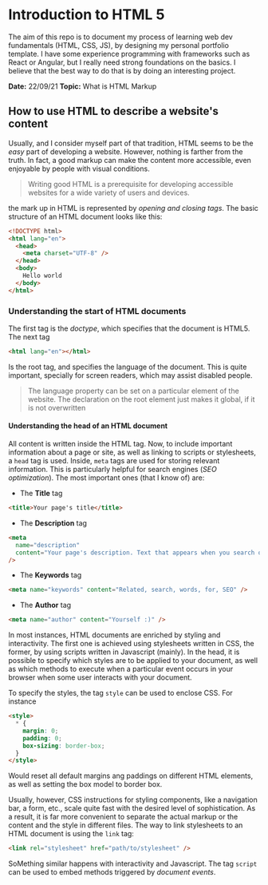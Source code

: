 # Introduction to HTML 5

The aim of this repo is to document my process of learning web dev fundamentals (HTML, CSS, JS), by designing my personal portfolio template. I have some experience programming with frameworks such as React or Angular, but I really need strong foundations on the basics. I believe that the best way to do that is by doing an interesting project.

**Date:** 22/09/21
**Topic:** What is HTML Markup

## How to use HTML to describe a website's content

Usually, and I consider myself part of that tradition, HTML seems to be the _easy_ part of developing a website. However, nothing is farther from the truth. In fact, a good markup can make the content more accessible, even enjoyable by people with visual conditions.

> Writing good HTML is a prerequisite for developing accessible websites for a wide variety of users and devices.

the mark up in HTML is represented by _opening and closing tags_. The basic structure of an HTML document looks like this:

```html
<!DOCTYPE html>
<html lang="en">
  <head>
    <meta charset="UTF-8" />
  </head>
  <body>
    Hello world
  </body>
</html>
```

### Understanding the start of HTML documents

The first tag is the _doctype_, which specifies that the document is HTML5. The next tag

```html
<html lang="en"></html>
```

Is the root tag, and specifies the language of the document. This is quite important, specially for screen readers, which may assist disabled people.

> The language property can be set on a particular element of the website. The declaration on the root element just makes it global, if it is not overwritten

#### Understanding the head of an HTML document

All content is written inside the HTML tag. Now, to include important information about a page or site, as well as linking to scripts or stylesheets, a `head` tag is used. Inside, `meta` tags are used for storing relevant information. This is particularly helpful for search engines (_SEO optimization_). The most important ones (that I know of) are:

- The **Title** tag

```html
<title>Your page's title</title>
```

- The **Description** tag

```html
<meta
  name="description"
  content="Your page's description. Text that appears when you search on Google, apart from your sites title."
/>
```

- The **Keywords** tag

```html
<meta name="keywords" content="Related, search, words, for, SEO" />
```

- The **Author** tag

```html
<meta name="author" content="Yourself :)" />
```

In most instances, HTML documents are enriched by styling and interactivity. The first one is achieved using stylesheets written in CSS, the former, by using scripts written in Javascript (mainly). In the head, it is possible to specify which styles are to be applied to your document, as well as which methods to execute when a particular event occurs in your browser when some user interacts with your document.

To specify the styles, the tag `style` can be used to enclose CSS. For instance

```html
<style>
  * {
    margin: 0;
    padding: 0;
    box-sizing: border-box;
  }
</style>
```

Would reset all default margins ang paddings on different HTML elements, as well as setting the box model to border box.

Usually, however, CSS instructions for styling components, like a navigation bar, a form, etc., scale quite fast with the desired level of sophistication. As a result, it is far more convenient to separate the actual markup or the content and the style in different files. The way to link stylesheets to an HTML document is using the `link` tag:

```html
<link rel="stylesheet" href="path/to/stylesheet" />
```

SoMething similar happens with interactivity and Javascript. The tag `script` can be used to embed methods triggered by _document events_.
